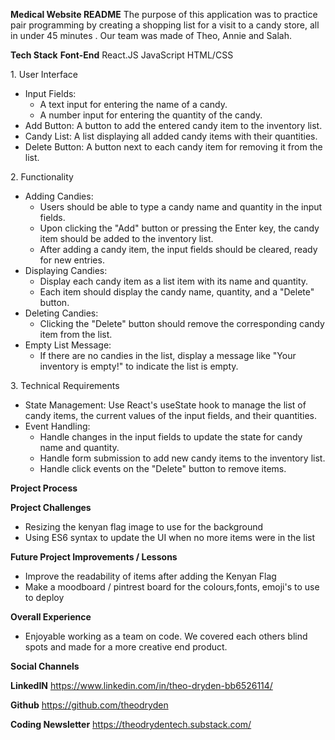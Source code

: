 **Medical Website README**
The purpose of this application was to practice pair programming by creating a shopping list for a visit to a candy store, all in under 45 minutes . Our team was made of Theo, Annie and Salah. 

**Tech Stack**
**Font-End**
React.JS
JavaScript
HTML/CSS

1.⁠ ⁠User Interface
   - Input Fields: 
     - A text input for entering the name of a candy.
     - A number input for entering the quantity of the candy.
   - Add Button: A button to add the entered candy item to the inventory list.
   - Candy List: A list displaying all added candy items with their quantities.
   - Delete Button: A button next to each candy item for removing it from the list.

2.⁠ ⁠Functionality
   - Adding Candies: 
     - Users should be able to type a candy name and quantity in the input fields.
     - Upon clicking the "Add" button or pressing the Enter key, the candy item should be added to the inventory list.
     - After adding a candy item, the input fields should be cleared, ready for new entries.
   - Displaying Candies:
     - Display each candy item as a list item with its name and quantity.
     - Each item should display the candy name, quantity, and a "Delete" button.
   - Deleting Candies:
     - Clicking the "Delete" button should remove the corresponding candy item from the list.
   - Empty List Message:
     - If there are no candies in the list, display a message like "Your inventory is empty!" to indicate the list is empty.

3.⁠ ⁠Technical Requirements
   - State Management: Use React's useState hook to manage the list of candy items, the current values of the input fields, and their quantities.
   - Event Handling: 
     - Handle changes in the input fields to update the state for candy name and quantity.
     - Handle form submission to add new candy items to the inventory list.
     - Handle click events on the "Delete" button to remove items.


**Project Process**


**Project Challenges**
- Resizing the kenyan flag image to use for the background
- Using ES6 syntax to update the UI when no more items were in the list


**Future Project Improvements / Lessons**
- Improve the readability of items after adding the Kenyan Flag
- Make a moodboard / pintrest board for the colours,fonts, emoji's to use to deploy


**Overall Experience**
- Enjoyable working as a team on code. We covered each others blind spots and made for a more creative end product. 

  
**Social Channels**


**LinkedIN**
https://www.linkedin.com/in/theo-dryden-bb6526114/

**Github**
https://github.com/theodryden

**Coding Newsletter**
https://theodrydentech.substack.com/
